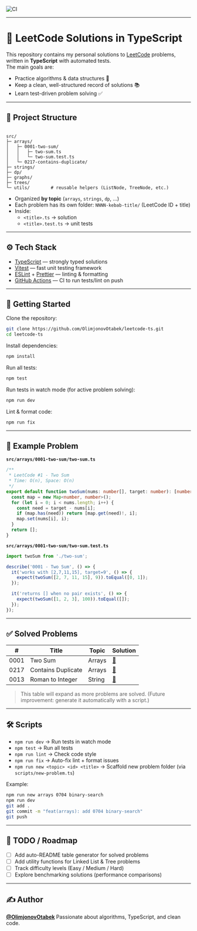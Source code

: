 ![CI](https://github.com/OlimjonovOtabek/leetcode-ts/actions/workflows/ci.yml/badge.svg)

---

# 🚀 LeetCode Solutions in TypeScript

This repository contains my personal solutions to [LeetCode](https://leetcode.com/) problems, written in **TypeScript** with automated tests.  
The main goals are:

- Practice algorithms & data structures 🧩
- Keep a clean, well-structured record of solutions 📚
- Learn test-driven problem solving ✅

---

## 📂 Project Structure

```

src/
├─ arrays/
│   ├─ 0001-two-sum/
│   │   ├─ two-sum.ts
│   │   └─ two-sum.test.ts
│   └─ 0217-contains-duplicate/
├─ strings/
├─ dp/
├─ graphs/
├─ trees/
└─ utils/        # reusable helpers (ListNode, TreeNode, etc.)

```

- Organized **by topic** (`arrays`, `strings`, `dp`, …)
- Each problem has its own folder: `NNNN-kebab-title/` (LeetCode ID + title)
- Inside:
  - `<title>.ts` → solution
  - `<title>.test.ts` → unit tests

---

## ⚙️ Tech Stack

- [TypeScript](https://www.typescriptlang.org/) — strongly typed solutions
- [Vitest](https://vitest.dev/) — fast unit testing framework
- [ESLint](https://eslint.org/) + [Prettier](https://prettier.io/) — linting & formatting
- [GitHub Actions](https://docs.github.com/en/actions) — CI to run tests/lint on push

---

## 🚀 Getting Started

Clone the repository:

```bash
git clone https://github.com/OlimjonovOtabek/leetcode-ts.git
cd leetcode-ts
```

Install dependencies:

```bash
npm install
```

Run all tests:

```bash
npm test
```

Run tests in watch mode (for active problem solving):

```bash
npm run dev
```

Lint & format code:

```bash
npm run fix
```

---

## 🧪 Example Problem

**`src/arrays/0001-two-sum/two-sum.ts`**

```ts
/**
 * LeetCode #1 - Two Sum
 * Time: O(n), Space: O(n)
 */
export default function twoSum(nums: number[], target: number): [number, number] | [] {
  const map = new Map<number, number>();
  for (let i = 0; i < nums.length; i++) {
    const need = target - nums[i];
    if (map.has(need)) return [map.get(need)!, i];
    map.set(nums[i], i);
  }
  return [];
}
```

**`src/arrays/0001-two-sum/two-sum.test.ts`**

```ts
import twoSum from './two-sum';

describe('0001 - Two Sum', () => {
  it('works with [2,7,11,15], target=9', () => {
    expect(twoSum([2, 7, 11, 15], 9)).toEqual([0, 1]);
  });

  it('returns [] when no pair exists', () => {
    expect(twoSum([1, 2, 3], 100)).toEqual([]);
  });
});
```

---

## ✅ Solved Problems

| #    | Title              | Topic  | Solution                                                       |
| ---- | ------------------ | ------ | -------------------------------------------------------------- |
| 0001 | Two Sum            | Arrays | [🔗](src/arrays/0001-two-sum/two-sum.ts)                       |
| 0217 | Contains Duplicate | Arrays | [🔗](src/arrays/0217-contains-duplicate/contains-duplicate.ts) |
| 0013 | Roman to Integer   | String | [🔗](src/strings/0013-Roman-to-Integer/Roman-to-Integer.ts)    |

> This table will expand as more problems are solved.
> (Future improvement: generate it automatically with a script.)

---

## 🛠️ Scripts

- `npm run dev` → Run tests in watch mode
- `npm test` → Run all tests
- `npm run lint` → Check code style
- `npm run fix` → Auto-fix lint + format issues
- `npm run new <topic> <id> <title>` → Scaffold new problem folder (via `scripts/new-problem.ts`)

Example:

```bash
npm run new arrays 0704 binary-search
npm run dev
git add .
git commit -m "feat(arrays): add 0704 binary-search"
git push

```

---

## 📌 TODO / Roadmap

- [ ] Add auto-README table generator for solved problems
- [ ] Add utility functions for Linked List & Tree problems
- [ ] Track difficulty levels (Easy / Medium / Hard)
- [ ] Explore benchmarking solutions (performance comparisons)

---

## ✍️ Author

**[@OlimjonovOtabek](https://github.com/OlimjonovOtabek)**
Passionate about algorithms, TypeScript, and clean code.
